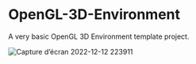 # OpenGL-3D-Environment

A very basic OpenGL 3D Environment template project.

![Capture d’écran 2022-12-12 223911](https://user-images.githubusercontent.com/74502713/207160229-0255714b-390d-487c-b7c1-fa4bcca55973.png)
